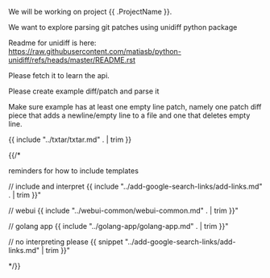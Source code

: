 We will be working on project {{ .ProjectName }}.

We want to explore parsing git patches using unidiff python package

Readme for unidiff is here:
https://raw.githubusercontent.com/matiasb/python-unidiff/refs/heads/master/README.rst

Please fetch it to learn the api.

Please create example diff/patch and parse it

Make sure example has at least one empty line patch, namely one patch diff piece that adds a newline/empty line to a file and one that deletes empty line.

{{ include "../txtar/txtar.md" . | trim }}


{{/*

reminders for how to include templates

// include and interpret
{{ include "../add-google-search-links/add-links.md" . | trim }}"

// webui
{{ include "../webui-common/webui-common.md" . | trim }}"

// golang app
{{ include "../golang-app/golang-app.md" . | trim }}"

// no interpreting please
{{ snippet "../add-google-search-links/add-links.md" | trim }}"

*/}}
